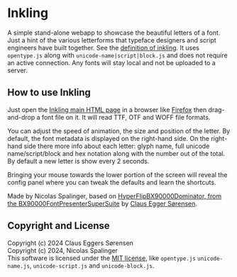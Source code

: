 # Inkling
A simple stand-alone webapp to showcase the beautiful letters of a font. Just a hint of the various letterforms that typeface designers and script engineers have built together. See the [definition of inkling](https://en.wiktionary.org/wiki/inkling). It uses `opentype.js` along with `unicode-name|script|block.js` and does not require an active connection. Any fonts will stay local and not be uploaded to a server.

## How to use Inkling
Just open the <a href="https://n7s.github.io/inkling/http_root/" target="_blank"> Inkling main HTML page</a> in a browser like <a href="https://firefox.com">Firefox</a> then drag-and-drop a font file on it. It will read TTF, OTF and WOFF file formats.

You can adjust the speed of animation, the size and position of the letter.
By default, the font metadata is displayed on the right-hand side. On the right-hand side there more info about each letter:  glyph name, full unicode name/script/block and hex notation along with the number out of the total. By default a new letter is show every 2 seconds. 

Bringing your mouse towards the lower portion of the screen will reveal the config panel where you can tweak the defaults and learn the shortcuts. 

Made by Nicolas Spalinger, based on <a href="https://github.com/clauseggers/BX90000FontPresenterSuperSuite">HyperFlipBX90000Dominator, from the BX90000FontPresenterSuperSuite</a> by <a href="https://www.forthehearts.net/about/">Claus Egger Sørensen</a>.

## Copyright and License
Copyright (c) 2024 Claus Eggers Sørensen   
Copyright (c) 2024, Nicolas Spalinger   
This software is licensed under the [MIT license](LICENSE), like `opentype.js` `unicode-name.js`, `unicode-script.js` and `unicode-block.js`.
